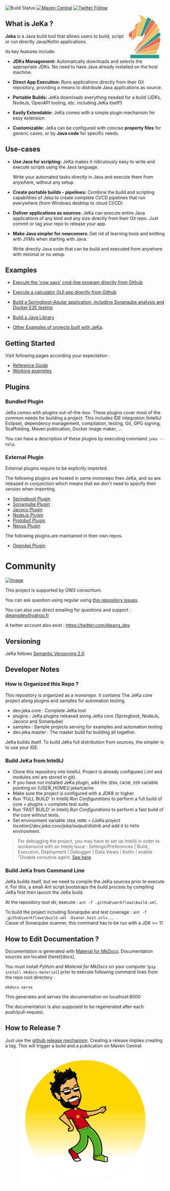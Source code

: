 ![Build Status](https://github.com/jerkar/jeka/actions/workflows/push-master.yml/badge.svg)
[![Maven Central](https://img.shields.io/maven-central/v/dev.jeka/jeka-core)](https://search.maven.org/search?q=g:%22dev.jeka%22%20AND%20a:%22jeka-core%22)
[![Twitter Follow](https://img.shields.io/twitter/follow/JekaBuildTool.svg?style=social)](https://twitter.com/JekaBuildTool)  

<img src="./docs/images/knight-color-logo.svg" width="100" align="right" hspace="15"  />

##  What is JeKa ?

<strong>Jeka</strong> is a Java build tool that allows users to build, script or run directly Java/Kotlin applications.

Its key features include:

-  **JDKs Management:** Automatically downloads and selects the appropriate JDKs. No need to have Java already installed on the host machine.

-  **Direct App Execution:** Runs applications directly from their Git repository, providing a means to distribute Java applications as source.

-  **Portable Builds:** JeKa downloads everything needed for a build (JDKs, NodeJs, OpenAPI tooling, etc. including JeKa itself!)

-  **Easily Extendable:** JeKa comes with a simple plugin mechanism for easy extension.

-  **Customizable:** JeKa can be configured with concise **property files** for generic cases, or by **Java code** for specific needs.


## Use-cases

- **Use Java for scripting:** JeKa makes it ridiculously easy to write and execute scripts using the Java language.
  
  Write your automated tasks directly in Java and execute them from anywhere, without any setup.

- **Create portable builds - pipelines:** Combine the build and scripting capabilities of Jeka to create complete
  CI/CD pipelines that run everywhere (from Windows desktop to cloud CI/CD).

- **Deliver applications as sources:** JeKa can execute entire Java applications 
  of any kind and any size directly from their Git repo. Just commit or tag your repo to release your app.

- **Make Java simpler for newcomers**: Get rid of learning tools and knitting with JVMs when starting with 
  Java. 
  
  Write directly Java code that can be build and executed from anywhere with minimal or no setup.

## Examples

- [Execute the 'cow says' cmd-line program directly from Github](https://github.com/jeka-dev/demo-cowsay)
- [Execute a calculator GUI app directly from Github](https://github.com/djeang/Calculator-jeka)

- [Build a Springboot-Agular application, including Sonarqube analysis and Docker E2E testing](https://github.com/jeka-dev/demo-project-springboot-angular)

- [Build a Java Library](samples/dev.jeka.samples.basic/jeka/def/dev/jeka/core/samples/demo/JkProjectApiSimple.java)
- [Other Examples of projects built with JeKa](https://github.com/jeka-dev/working-examples).

## Getting Started

Visit following pages according your expectation :

* [Reference Guide](https://jeka-dev.github.io/jeka/)
* [Working examples](https://github.com/jeka-dev/working-examples)

## Plugins

### Bundled Plugin

JeKa comes with plugins out-of-the-box. These plugins cover most of the common needs for building a project. 
This includes IDE integration (IntelliJ Eclipse), 
dependency management, compilation, testing, Git, GPG signing, Scaffolding, Maven publication, Docker image maker, ...

You can have a description of these plugins by executing command `jeka --help`.


### External Plugin

External plugins require to be explicitly imported.

The following plugins are hosted in same monorepo then JeKa, and so are released in conjunction 
which means that we don't need to specify their version when importing.

* [Springboot Plugin](plugins/dev.jeka.plugins.springboot)
* [Sonarqube Plugin](plugins/dev.jeka.plugins.sonarqube)
* [Jacoco Plugin](plugins/dev.jeka.plugins.jacoco)
* [NodeJs Plugin](plugins/dev.jeka.plugins.nodejs)
* [Protobuf Plugin](plugins/dev.jeka.plugins.protobuf)
* [Nexus Plugin](plugins/dev.jeka.plugins.nexus)

The following plugins are maintained in their own repos.

* [OpenApi Plugin](https://github.com/jeka-dev/openapi-plugin)


# Community

<a class="btn btn-link btn-neutral" href="https://projects.ow2.org/view/jeka">
              <img src="https://jeka.dev/images/ow2.svg" alt="Image" height="60" width="60"></a>
              
This project is supported by OW2 consortium.

You can ask question using regular using [this repository issues](https://github.com/jerkar/jerkar/issues).

You can also use direct emailing for questions and support : djeangdev@yahoo.fr

A twitter account also exist : https://twitter.com/djeang_dev

## Versioning 

JeKa follows [Semantic Versioning 2.0](https://semver.org/spec/v2.0.0.html).

## Developer Notes

### How is Organized this Repo ?

This repository is organized as a _monorepo_. It contains The JeKa core project along plugins and samples for 
automation testing.

* dev.jeka.core : Complete JeKa tool
* plugins : JeKa plugins released along JeKa core (Springboot, NodeJs, Jacoco and Sonarqube)
* samples : Sample projects serving for examples and automation testing
* dev.jeka.master : The master build for building all together.

JeKa builds itself. To build JeKa full distribution from sources, the simpler is to use your IDE.

### Build JeKa from IntelliJ

* Clone this repository into IntelliJ. Project is already configured (.iml and modules.xml are stored in git).
* If you have not installed JeKa plugin, add the `JEKA_CACHE_DIR` variable pointing on [USER_HOME]/.jeka/cache
* Make sure the project is configured with a JDK8 or higher.
* Run 'FULL BUILD' in Intellij _Run Configurations_ to perform a full build of core + plugins + complete test suite.
* Run 'FAST BUILD' in Intellij _Run Configurations_ to perform a fast build of the core without tests.
* Set environment variable `JEKA_HOME` = *[JeKa project location]/dev.jeka.core/jeka/output/distrib* and add it to `PATH` environment.

> For debugging the project, you may have to set up Intellij in order to workaround with an Intellij issue :
> Settings/Preferences | Build, Execution, Deployment | Debugger | Data Views | Kotlin | enable "Disable coroutine agent.
> [See here](https://stackoverflow.com/questions/68753383/how-to-fix-classnotfoundexception-kotlinx-coroutines-debug-agentpremain-in-debu)


### Build JeKa from Command Line

JeKa builds itself, but we need to compile the JeKa sources prior to execute it. 
For this, a small _Ant_ script bootstraps the build process by compiling JeKa first then launch 
the JeKa build.

At the repository root dir, execute : `ant -f .github\workflows\build.xml`.

To build the project including Sonarqube and test coverage  : `ant -f .github\workflows\build.xml -Dsonar.host.url=... `.  
Cause of Sonarqube scanner, this command has to be run with a JDK >= 11.


## How to Edit Documentation ?

Documentation is generated with [Material for MkDocs](https://squidfunk.github.io/mkdocs-material/). Documentation sources are located (here)[docs].

You must install _Python_ and _Material for MkDocs_ on your computer 
(`pip install mkdocs-material`) prior to execute following command lines from the repo root directory :
```shell
mkdocs serve
```
This generates and serves the documentation on localhost:8000

The documentation is also supposed to be regenerated after each push/pull-request.


## How to Release ?

Just use the [github release mechanism](https://github.com/jeka-dev/jeka/releases).
Creating a release implies creating a tag. This will trigger a build and a publication on Maven Central.

<p align="center">
    <img src="docs/images/mascot.png" width='420' height='420' />
</p>


